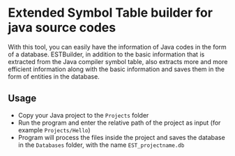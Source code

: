 # Extended Symbol Table builder for java source codes

With this tool, you can easily have the information of Java codes in the form of a database. 
ESTBuilder, in addition to the basic information that is extracted from the Java compiler symbol table, also extracts more and more efficient information along with the basic information and saves them in the form of entities in the database.

## Usage

- Copy your Java project to the `Projects` folder
- Run the program and enter the relative path of the project as input (for example `Projects/Hello`)
- Program will process the files inside the project and saves the database in the `Databases` folder, with the name `EST_projectname.db`
